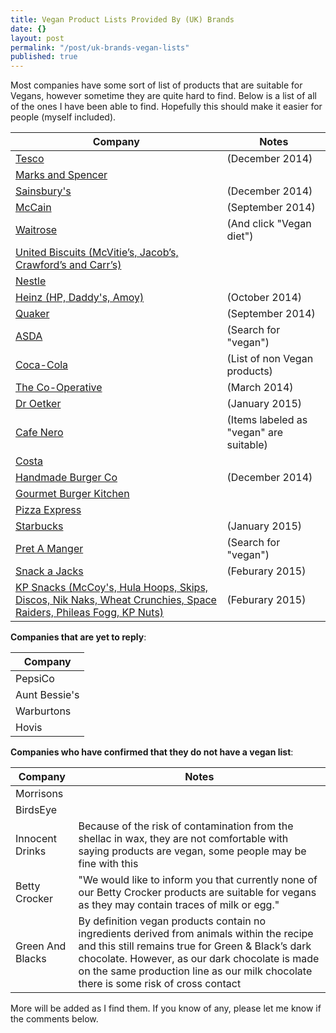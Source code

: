 ```yaml
---
title: Vegan Product Lists Provided By (UK) Brands
date: {}
layout: post
permalink: "/post/uk-brands-vegan-lists"
published: true
---
```


Most companies have some sort of list of products that are suitable for Vegans, however sometime they are quite hard to find. Below is a list of all of the ones I have been able to find. Hopefully this should make it easier for people (myself included).

| Company | Notes |
| --------|------ |
|[Tesco](https://upload.scottrobertson.me/SamuNuSIZ0GHl.pdf) | (December 2014) |
|[Marks and Spencer](http://health.marksandspencer.com/uploads/pdfs/Vegans.pdf)||
| [Sainsbury's](https://upload.scottrobertson.me/x6s232y5pgQ56.pdf) | (December 2014) |
| [McCain](https://upload.scottrobertson.me/ng2Bx0M6t8zij.pdf) | (September 2014) |
| [Waitrose](http://www.waitrose.com/home/inspiration/health_and_nutrition/special_diets_and_lifestyles/how_waitrose_can_help.html) | (And click "Vegan diet") |
| [United Biscuits (McVitie’s, Jacob’s, Crawford’s and Carr’s)](http://www.unitedbiscuits.com/our-consumers/health-nutrition/special-diets/#tab-1413900132-2-73) ||
| [Nestle](http://www.nestle.co.uk/asset-library/documents/nutritionhealthwellness/vegan%20list.pdf)
| [Heinz (HP, Daddy's, Amoy)](https://upload.scottrobertson.me/tl975SsOdRbuu.pdf) | (October 2014) |
| [Quaker](https://upload.scottrobertson.me/iQh4Bu2pLAvoK.png) | (September 2014) |
| [ASDA](http://groceries.asda.com/) | (Search for "vegan") |
| [Coca-Cola](http://www.coca-cola.co.uk/faq/ingredients/coca-cola-drinks-suitable-for-vegans-vegetarians.html) | (List of non Vegan products) |
| [The Co-Operative](https://upload.scottrobertson.me/b4ImDwE27ikeR.pdf) | (March 2014) |
| [Dr Oetker](https://upload.scottrobertson.me/fnH0VxxwdjT0Z.png) | (January 2015) |
| [Cafe Nero](http://www.caffenero.co.uk/nutrition/sandwiches.aspx) | (Items labeled as "vegan" are suitable) |
| [Costa](https://www.costa.co.uk/nutrition/) ||
| [Handmade Burger Co](http://handmadeburger.co.uk/wp-content/uploads/2014/12/23397-HBC-Allergy-Menu_ONLINE.pdf) | (December 2014) |
| [Gourmet Burger Kitchen](http://www.gbk.co.uk/assets/img/pdfMenus/GBK-AllergyMenu.pdf) ||
| [Pizza Express](http://www.pizzaexpress.com/uploads/documents/allergy.pdf) ||
| [Starbucks](https://upload.scottrobertson.me/eRfCJoAC1e2X4.html) | (January 2015) |
| [Pret A Manger](http://www.pret.com/files/uk/nutritionals/allergen_guide.pdf) | (Search for "vegan") |
| [Snack a Jacks](https://upload.scottrobertson.me/jqzMWUtbTe5pR.pdf) | (Feburary 2015) |
| [KP Snacks (McCoy's, Hula Hoops, Skips, Discos, Nik Naks, Wheat Crunchies, Space Raiders, Phileas Fogg, KP Nuts)](https://upload.scottrobertson.me/XnW6Nbr1j3w3i.pdf) | (Feburary 2015) |

**Companies that are yet to reply**:

| Company |
|---------|
| PepsiCo |
| Aunt Bessie's |
| Warburtons |
| Hovis |

**Companies who have confirmed that they do not have a vegan list**:

| Company | Notes |
|-----------------|----------------------------------------------------------------------------------------------------------------------------------------------------------|
| Morrisons |  |
| BirdsEye |  |
| Innocent Drinks | Because of the risk of contamination from the shellac in wax, they are not comfortable with saying products are vegan, some people may be fine with this |
| Betty Crocker | "We would like to inform you that currently none of our Betty Crocker products are suitable for vegans as they may contain traces of milk or egg." |
| Green And Blacks| By definition vegan products contain no ingredients derived from animals within the recipe and this still remains true for Green & Black’s dark chocolate. However, as our dark chocolate is made on the same production line as our milk chocolate there is some risk of cross contact |

More will be added as I find them. If you know of any, please let me know if the comments below.
